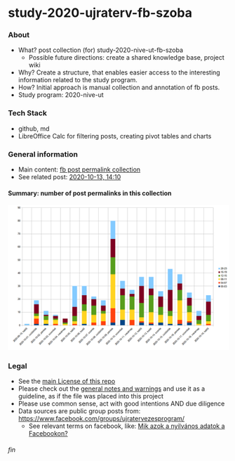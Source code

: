# study-2020-ujraterv-fb-szoba

### About
* What? post collection (for) study-2020-nive-ut-fb-szoba
  * Possible future directions: create a shared knowledge base, project wiki
* Why? Create a structure, that enables easier access to the interesting information related to the study program.
* How? Initial approach is manual collection and annotation of fb posts.
* Study program: 2020-nive-ut

### Tech Stack
* github, md
* LibreOffice Calc for filtering posts, creating pivot tables and charts

### General information
* Main content: [fb post permalink collection](./posts.md)
* See related post: [2020-10-13, 14:10](https://www.facebook.com/groups/ujratervezesprogram/permalink/636618217220537/)

#### Summary: number of post permalinks in this collection
![number of posts chart](./img/fb-posts-2020-10-19.png)

### Legal
* See the [main License of this repo](./LICENSE)
* Please check out the [general notes and warnings](https://rhanak1987-sandbox.github.io/hello-world/possible-license-concerns.html) and use it as a guideline, as if the file was placed into this project
* Please use common sense, act with good intentions AND due diligence
* Data sources are public group posts from: https://www.facebook.com/groups/ujratervezesprogram/
  * See relevant terms on facebook, like: [Mik azok a nyilvános adatok a Facebookon?](https://www.facebook.com/help/203805466323736)

###### fin
